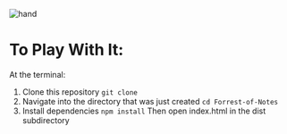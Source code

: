 ![hand](https://user-images.githubusercontent.com/40576412/47813624-03f7d400-dd22-11e8-8aaf-ed9481c3511f.gif)

# To Play With It:
At the terminal:
1. Clone this repository
  `git clone `
2. Navigate into the directory that was just created
  `cd Forrest-of-Notes`
3. Install dependencies
  `npm install`
Then open index.html in the dist subdirectory
